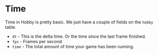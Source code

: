 # Time

Time in Hobby is pretty basic. We just have a couple of fields on the `hobby` table.
- `dt` - This is the delta time. Or the time since the last frame finished.
- `fps` - Frames per second.
- `time` - The total amount of time your game has been running.